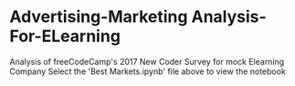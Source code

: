 # Advertising-Marketing Analysis-For-ELearning
 Analysis of freeCodeCamp's 2017 New Coder Survey for mock Elearning Company
Select the 'Best Markets.ipynb' file above to view the notebook
